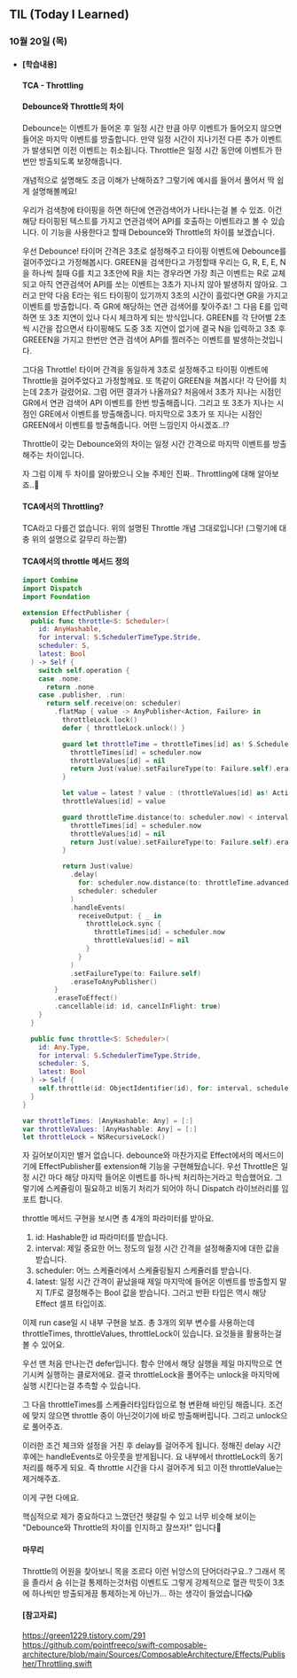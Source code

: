 ## TIL (Today I Learned)

### 10월 20일 (목)    

- #### [학습내용] 
    #### TCA - Throttling

    #### Debounce와 Throttle의 차이

    Debounce는 이벤트가 들어온 후 일정 시간 만큼 아무 이벤트가 들어오지 않으면 들어온 마지막 이벤트를 방출합니다.
    만약 일정 시간이 지나기전 다른 추가 이벤트가 발생되면 이전 이벤트는 취소됩니다.
    Throttle은 일정 시간 동안에 이벤트가 한번만 방출되도록 보장해줍니다.

    개념적으로 설명해도 조금 이해가 난해하죠?
    그렇기에 예시를 들어서 풀어서 딱 쉽게 설명해볼께요!

    우리가 검색창에 타이핑을 하면 하단에 연관검색어가 나타나는걸 볼 수 있죠.
    이건 해당 타이핑된 텍스트를 가지고 연관검색어 API를 호출하는 이벤트라고 볼 수 있습니다.
    이 기능을 사용한다고 할때 Debounce와 Throttle의 차이를 보겠습니다.

    우선 Debounce!
    타이머 간격은 3초로 설정해주고 타이핑 이벤트에 Debounce를 걸어주었다고 가정해봅시다.
    GREEN을 검색한다고 가정할때 우리는 G, R, E, E, N을 하나씩 칠때 G를 치고 3초안에 R을 치는 경우라면 가장 최근 이벤트는 R로 교체되고 아직 연관검색어 API를 쏘는 이벤트는 3초가 지나지 않아 발생하지 않아요.
    그러고 만약 다음 E라는 워드 타이핑이 있기까지 3초의 시간이 흘렀다면 GR을 가지고 이벤트를 방출합니다.
    즉 GR에 해당하는 연관 검색어를 찾아주죠!
    그 다음 E를 입력하면 또 3초 지연이 있나 다시 체크하게 되는 방식입니다.
    GREEN를 각 단어별 2초씩 시간을 잡으면서 타이핑해도 도중 3초 지연이 없기에 결국 N을 입력하고 3초 후 GREEEN을 가지고 한번만 연관 검색어 API를 찔러주는 이벤트를 발생하는것입니다.

    그다음 Throttle!
    타이머 간격을 동일하게 3초로 설정해주고 타이핑 이벤트에 Throttle을 걸어주었다고 가정할께요.
    또 똑같이 GREEN을 쳐봅시다!
    각 단어를 치는데 2초가 걸렸어요.
    그럼 어떤 결과가 나올까요?
    처음에서 3초가 지나는 시점인 GR에서 연관 검색어 API 이벤트를 한번 방출해줍니다.
    그리고 또 3초가 지나는 시점인 GRE에서 이벤트를 방출해줍니다.
    마지막으로 3초가 또 지나는 시점인 GREEN에서 이벤트를 방출해줍니다.
    어떤 느낌인지 아시겠죠..!?

    Throttle이 갖는 Debounce와의 차이는 일정 시간 간격으로 마지막 이벤트를 방출해주는 차이입니다.

    자 그럼 이제 두 차이를 알아봤으니 오늘 주제인 진짜.. Throttling에 대해 알아보죠..🥲

    #### TCA에서의 Throttling?

    TCA라고 다를건 없습니다.
    위의 설명된 Throttle 개념 그대로입니다!
    (그렇기에 대충 위의 설명으로 갈무리 하는짤)

    #### TCA에서의 throttle 메서드 정의
    
    ```swift
    import Combine
    import Dispatch
    import Foundation

    extension EffectPublisher {
      public func throttle<S: Scheduler>(
        id: AnyHashable,
        for interval: S.SchedulerTimeType.Stride,
        scheduler: S,
        latest: Bool
      ) -> Self {
        switch self.operation {
        case .none:
          return .none
        case .publisher, .run:
          return self.receive(on: scheduler)
            .flatMap { value -> AnyPublisher<Action, Failure> in
              throttleLock.lock()
              defer { throttleLock.unlock() }

              guard let throttleTime = throttleTimes[id] as! S.SchedulerTimeType? else {
                throttleTimes[id] = scheduler.now
                throttleValues[id] = nil
                return Just(value).setFailureType(to: Failure.self).eraseToAnyPublisher()
              }

              let value = latest ? value : (throttleValues[id] as! Action? ?? value)
              throttleValues[id] = value

              guard throttleTime.distance(to: scheduler.now) < interval else {
                throttleTimes[id] = scheduler.now
                throttleValues[id] = nil
                return Just(value).setFailureType(to: Failure.self).eraseToAnyPublisher()
              }

              return Just(value)
                .delay(
                  for: scheduler.now.distance(to: throttleTime.advanced(by: interval)),
                  scheduler: scheduler
                )
                .handleEvents(
                  receiveOutput: { _ in
                    throttleLock.sync {
                      throttleTimes[id] = scheduler.now
                      throttleValues[id] = nil
                    }
                  }
                )
                .setFailureType(to: Failure.self)
                .eraseToAnyPublisher()
            }
            .eraseToEffect()
            .cancellable(id: id, cancelInFlight: true)
        }
      }

      public func throttle<S: Scheduler>(
        id: Any.Type,
        for interval: S.SchedulerTimeType.Stride,
        scheduler: S,
        latest: Bool
      ) -> Self {
        self.throttle(id: ObjectIdentifier(id), for: interval, scheduler: scheduler, latest: latest)
      }
    }

    var throttleTimes: [AnyHashable: Any] = [:]
    var throttleValues: [AnyHashable: Any] = [:]
    let throttleLock = NSRecursiveLock()
    ```
    자 길어보이지만 별거 없습니다.
    debounce와 마찬가지로 Effect에서의 메서드이기에 EffectPublisher를 extension해 기능을 구현해뒀습니다.
    우선 Throttle은 일정 시간 마다 해당 마지막 들어온 이벤트를 하나씩 처리하는거라고 학습했어요.
    그렇기에 스케쥴링이 필요하고 비동기 처리가 되어야 하니 Dispatch 라이브러리를 임포트 합니다.

    throttle 메서드 구현을 보시면 총 4개의 파라미터를 받아요.
    1. id: Hashable한 id 파라미터를 받습니다.
    2. interval: 제일 중요한 어느 정도의 일정 시간 간격을 설정해줄지에 대한 값을 받습니다.
    3. scheduler: 어느 스케쥴러에서 스케쥴링될지 스케쥴러를 받습니다.
    4. latest: 일정 시간 간격이 끝났을때 제일 마지막에 들어온 이벤트를 방출할지 말지 T/F로 결정해주는 Bool 값을 받습니다.
    그러고 반환 타입은 역시 해당 Effect 셀프 타입이죠.

    이제 run case일 시 내부 구현을 보죠.
    총 3개의 외부 변수를 사용하는데 throttleTimes, throttleValues, throttleLock이 있습니다.
    요것들을 활용하는걸 볼 수 있어요.

    우선 맨 처음 만나는건 defer입니다.
    함수 안에서 해당 실행을 제일 마지막으로 연기시켜 실행하는 클로저에요.
    결국 throttleLock을 풀어주는 unlock을 마지막에 실행 시킨다는걸 추측할 수 있습니다.

    그 다음 throttleTimes를 스케쥴러타임타입으로 형 변환해 바인딩 해줍니다.
    조건에 맞지 않으면 throttle 중이 아닌것이기에 바로 방출해버립니다.
    그리고 unlock으로 풀어주죠.

    이러한 조건 체크와 설정을 거친 후 delay를 걸어주게 됩니다.
    정해진 delay 시간 후에는 handleEvents로 아웃풋을 받게됩니다.
    요 내부에서 throttleLock의 동기 처리를 해주게 되요.
    즉 throttle 시간을 다시 걸어주게 되고 이전 throttleValue는 제거해주죠.

    이게 구현 다에요.

    핵심적으로 제가 중요하다고 느꼈던건 헷갈릴 수 있고 너무 비슷해 보이는 
    "Debounce와 Throttle의 차이를 인지하고 잘쓰자!" 입니다🙌

    #### 마무리

    Throttle의 어원을 찾아보니 목을 조르다 이런 뉘앙스의 단어더라구요..?
    그래서 목을 졸라서 숨 쉬는걸 통제하는것처럼 이벤트도 그렇게 강제적으로 혈관 막듯이 3초에 하나씩만 방출되게끔 통제하는게 아닌가...
    하는 생각이 들었습니다😱

    #### [참고자료]
    https://green1229.tistory.com/291   
    https://github.com/pointfreeco/swift-composable-architecture/blob/main/Sources/ComposableArchitecture/Effects/Publisher/Throttling.swift